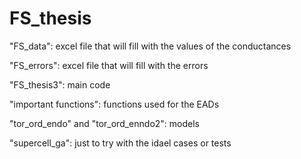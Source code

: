 # FS_thesis

"FS_data": excel file that will fill with the values of the conductances

"FS_errors": excel file that will fill with the errors

"FS_thesis3": main code

"important functions": functions used for the EADs

"tor_ord_endo" and "tor_ord_enndo2": models

"supercell_ga": just to try with the idael cases or tests

